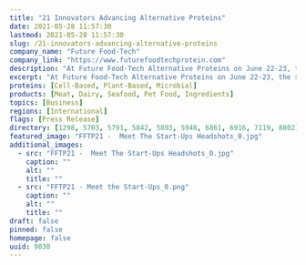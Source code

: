 ```yaml
---
title: "21 Innovators Advancing Alternative Proteins"
date: 2021-05-28 11:57:30
lastmod: 2021-05-28 11:57:30
slug: /21-innovators-advancing-alternative-proteins
company_name: "Future Food-Tech"
company_link: "https://www.futurefoodtechprotein.com"
description: "At Future Food-Tech Alternative Proteins on June 22-23, the summit will spotlight twenty one game-changing solutions in the summit’s Start-Up Arena, Innovation Challenge Finale with Quorn Foods and Roquette, Start-Up TechHub, Fireside Chats and Step-Up to the Plate cooking demonstrations."
excerpt: "At Future Food-Tech Alternative Proteins on June 22-23, the summit will spotlight twenty one game-changing solutions in the summit’s Start-Up Arena, Innovation Challenge Finale with Quorn Foods and Roquette, Start-Up TechHub, Fireside Chats and Step-Up to the Plate cooking demonstrations."
proteins: [Cell-Based, Plant-Based, Microbial]
products: [Meat, Dairy, Seafood, Pet Food, Ingredients]
topics: [Business]
regions: [International]
flags: [Press Release]
directory: [1298, 5703, 5791, 5842, 5893, 5948, 6861, 6916, 7119, 8802]
featured_image: "FFTP21 -  Meet The Start-Ups Headshots_0.jpg"
additional_images:
  - src: "FFTP21 -  Meet The Start-Ups Headshots_0.jpg"
    caption: ""
    alt: ""
    title: ""
  - src: "FFTP21 - Meet the Start-Ups_0.png"
    caption: ""
    alt: ""
    title: ""
draft: false
pinned: false
homepage: false
uuid: 9030
---
```

